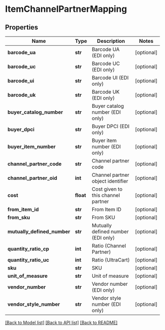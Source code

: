 # ItemChannelPartnerMapping

## Properties
Name | Type | Description | Notes
------------ | ------------- | ------------- | -------------
**barcode_ua** | **str** | Barcode UA (EDI only) | [optional] 
**barcode_uc** | **str** | Barcode UC (EDI only) | [optional] 
**barcode_ui** | **str** | Barcode UI (EDI only) | [optional] 
**barcode_uk** | **str** | Barcode UK (EDI only) | [optional] 
**buyer_catalog_number** | **str** | Buyer catalog number (EDI only) | [optional] 
**buyer_dpci** | **str** | Buyer DPCI (EDI only) | [optional] 
**buyer_item_number** | **str** | Buyer item number (EDI only) | [optional] 
**channel_partner_code** | **str** | Channel partner code | [optional] 
**channel_partner_oid** | **int** | Channel partner object identifier | [optional] 
**cost** | **float** | Cost given to this channel partner | [optional] 
**from_item_id** | **str** | From Item ID | [optional] 
**from_sku** | **str** | From SKU | [optional] 
**mutually_defined_number** | **str** | Mutually defined number (EDI only) | [optional] 
**quantity_ratio_cp** | **int** | Ratio (Channel Partner) | [optional] 
**quantity_ratio_uc** | **int** | Ratio (UltraCart) | [optional] 
**sku** | **str** | SKU | [optional] 
**unit_of_measure** | **str** | Unit of measure | [optional] 
**vendor_number** | **str** | Vendor number (EDI only) | [optional] 
**vendor_style_number** | **str** | Vendor style number (EDI only) | [optional] 

[[Back to Model list]](../README.md#documentation-for-models) [[Back to API list]](../README.md#documentation-for-api-endpoints) [[Back to README]](../README.md)


